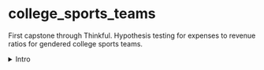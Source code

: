 # college_sports_teams
First capstone through Thinkful. Hypothesis testing for expenses to revenue ratios for gendered college sports teams.

<details>
  <summary>Intro</summary>
  
  # Doc Overview 📄
  There are 3 documents associated with the 1st iteration of this project. There's the slide deck "Expenses and Revenues of College Sports Teams by Gender",
  a Jupyter Notebook titled "College EtR Ratio Report", and another titled "Overall EtR Ratio Report".
  
  The College EtR Ratio Report (1st version) uses some not-so-stellar coding. There's some ~brute force~ and several inefficient for-loops. The code along with
  another iteration of the project with a slightly different goal will be updated and provided here.
  
  **A 2nd version of this project, with a different hypothesis, is laid out in the third Jupyter notebook, "Overall EtR Ratio Report".**
  
  # Background for Version 1 ✨
  The U.S. Department of Education keeps various records over universities' athletic departments. Gender equity in sports is a commonly discussed topic.
  It's important to consider how we can work to create a more equitable system. As an educational institution, the U.S.     
  Department of Education can gain benefits from seeking to explore the public college system's distribution of finances in a data-driven manner.
  
  ## Research Question 🙋🏻
  How many public 4-year universities do not spend an equitable amount of money on their gendered sport teams?
 
  ## Null and Alternative Hypotheses👨🏻‍🔬  
  **H0:** On average, public 4-year universities spend the same ratio of funds on women’s teams as men’s teams when normalized by the revenue to
  total revenue ratio that each team brings to the university.
  
  **Ha:** On average, public 4-year universities do not spend the same ratio of funds on women’s teams as men’s teams when normalized by the
  revenue that each team brings to the university.
  
  # Background for Version 2 ✌🏼
  In this iteration, we analyze the Expenses to Revenue ratios of the entire system - that is, we develop the ratios by adding
  the expenses and revenues for all colleges by a year. This leaves us with a set of ratios for each sport by gender.
  
  ## Research Question 🙋🏻
  For each year from 2010 to 2018, how many sports have a difference in their expenses to revenue ratio by gender?
  
  ## Null and Alternative Hypotheses👨🏻‍🔬    
  **H0:** On average, sport teams of public 4-year universities spend the same ratio of funds on men's and women's teams when normalized
  by the ratio of revenue funds.
  
  **Ha:** On average, sport teams of public 4-year universities do not spend the same ratio of funds on men's and women's teams when normalized
  by the ratio of revenue funds.
